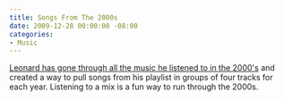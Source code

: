 ```yaml
---
title: Songs From The 2000s
date: 2009-12-28 00:00:00 -08:00
categories:
- Music
---
```


<p><a href="http://randomfoo.net/bestof/">Leonard has gone through all the music he listened to in the 2000's</a> and created a way to pull songs from his playlist in groups of four tracks for each year. Listening to a mix is a fun way to run through the 2000s. </p>
